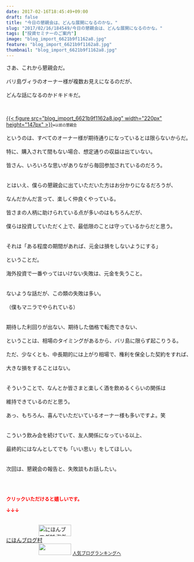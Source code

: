 ```yaml
---
date: 2017-02-16T18:45:49+09:00
draft: false
title: "今日の懇親会は、どんな展開になるのかな。"
slug: "2017/02/16/184549/今日の懇親会は、どんな展開になるのかな。"
tags: ["投資セミナーのご案内"]
image: "blog_import_6621b9f1162a8.jpg"
feature: "blog_import_6621b9f1162a8.jpg"
thumbnail: "blog_import_6621b9f1162a8.jpg"
---
```

<p>さあ、これから懇親会だ。<br/><br/>バリ島ヴィラのオーナー様が複数お見えになるのだが、<br/><br/>どんな話になるのかドキドキだ。</p><p> </p><p><a href="blog_import_6621b9f22b1df.jpg">{{< figure src="blog_import_6621b9f1162a8.jpg" width="220px" height="147px" >}}</a><span style="font-size: 0.7em;">※以前の懇親会</span><br/><br/>というのは、すべてのオーナー様が期待通りになっているとは限らないからだ。<br/><br/>特に、購入されて間もない場合、想定通りの収益は出ていない。<br/><br/>皆さん、いろいろな思いがありながら毎回参加されているのだろう。<br/><br/><br/>とはいえ、僕らの懇親会に出ていただいた方はお分かりになるだろうが、<br/><br/>なんだかんだ言って、楽しく仲良くやっている。<br/><br/>皆さまの人柄に助けられている点が多いのはもちろんだが、<br/><br/>僕らは投資していただく上で、最低限のことは守っているからだと思う。<br/><br/><br/>それは「ある程度の期間があれば、元金は損をしないようにする」<br/><br/>ということだ。<br/><br/>海外投資で一番やってはいけない失敗は、元金を失うこと。<br/><br/><br/>ないような話だが、この類の失敗は多い。<br/><br/>（僕もマニラでやられている）<br/><br/><br/>期待した利回りが出ない、期待した価格で転売できない、<br/><br/>ということは、相場のタイミングがあるから、バリ島に限らず起こりうる。<br/><br/>ただ、少なくとも、中長期的には上がり相場で、権利を保全した契約をすれば、<br/><br/>大きな損をすることはない。<br/><br/><br/>そういうことで、なんとか皆さまと楽しく酒を飲めるくらいの関係は<br/><br/>維持できているのだと思う。<br/><br/>あっ、もちろん、喜んでいただいているオーナー様も多いですよ。笑<br/><br/><br/>こういう飲み会を続けていて、友人関係になっている以上、<br/><br/>最終的にはなんとしてでも「いい思い」をしてほしい。<br/><br/><br/>次回は、懇親会の報告と、失敗談もお話したい。</p><p><br/> </p><p><font color="#ff0000" size="2"><strong>クリックいただけると嬉しいです。</strong></font></p><p><font color="#ff0000" size="2"><strong>↓↓↓</strong></font></p><p><br/><a href="ranking.html?p_cid=01260127" target="_blank"><img alt="にほんブログ村 海外生活ブログ バリ島情報へ" border="0" height="31" src="data:image/svg+xml;charset=utf-8,%3Csvg%20xmlns%3D%22http%3A%2F%2Fwww.w3.org%2F2000%2Fsvg%22%20title%3D%22Placeholder%20for%20Images%22%20role%3D%22presentation%22%20viewBox%3D%220%200%2088%2031%22%20%2F%3E" width="88" data-src="https://img-proxy.blog-video.jp/images?url=http%3A%2F%2Foverseas.blogmura.com%2Fbali%2Fimg%2Fbali88_31.gif" style="aspect-ratio: auto 88 / 31;"/><noscript><img alt="にほんブログ村 海外生活ブログ バリ島情報へ" border="0" height="31" src="https://img-proxy.blog-video.jp/images?url=http%3A%2F%2Foverseas.blogmura.com%2Fbali%2Fimg%2Fbali88_31.gif" width="88"></noscript></a><br/><a href="ranking.html?p_cid=01260127" target="_blank">にほんブログ村</a><br/><a href="link.php?1804582" title="人気ブログランキングへ"><img border="0" height="31" src="data:image/svg+xml;charset=utf-8,%3Csvg%20xmlns%3D%22http%3A%2F%2Fwww.w3.org%2F2000%2Fsvg%22%20title%3D%22Placeholder%20for%20Images%22%20role%3D%22presentation%22%20viewBox%3D%220%200%2088%2031%22%20%2F%3E" width="88" data-src="https://blog.with2.net/img/banner/banner_22.gif" style="aspect-ratio: auto 88 / 31;"/><noscript><img border="0" height="31" src="https://blog.with2.net/img/banner/banner_22.gif" width="88"></noscript></a> <a href="link.php?1804582" style="font-size: 12px;">人気ブログランキングへ</a></p> 

